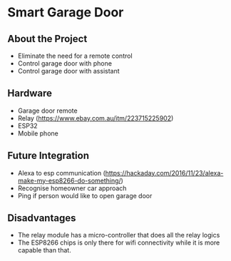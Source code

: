 # Smart Garage Door

## About the Project
- Eliminate the need for a remote control
- Control garage door with phone
- Control garage door with assistant


## Hardware
- Garage door remote
- Relay (https://www.ebay.com.au/itm/223715225902)
- ESP32
- Mobile phone



## Future Integration
- Alexa to esp communication (https://hackaday.com/2016/11/23/alexa-make-my-esp8266-do-something/)
- Recognise homeowner car approach
- Ping if person would like to open garage door


## Disadvantages
- The relay module has a micro-controller that does all the relay logics
- The ESP8266 chips is only there for wifi connectivity while it is more capable than that.

